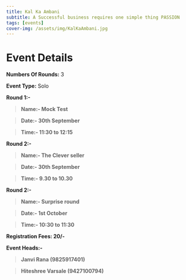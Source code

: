 ```yaml
---
title: Kal Ka Ambani
subtitle: A Successful business requires one simple thing PASSION
tags: [events]
cover-img: /assets/img/KalKaAmbani.jpg
---
```



# Event Details

**Numbers Of Rounds:** 3

**Event Type:** Solo

**Round 1:-**

   > **Name:- Mock Test**
  
   > **Date:- 30th September**
  
   > **Time:- 11:30 to 12:15**

**Round 2:-**
  
   > **Name:- The Clever seller**
  
   > **Date:- 30th September**
  
   > **Time:- 9.30 to 10.30**


**Round 2:-**
  
   > **Name:- Surprise round**
  
   > **Date:- 1st October**
  
   > **Time:- 10:30 to 11:30**

**Registration Fees: 20/-**

**Event Heads:-**

   > **Janvi Rana (9825917401)**
   
   > **Hiteshree Varsale (9427100794)**
